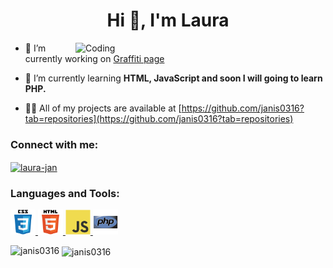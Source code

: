 <h1 align="center">Hi 👋, I'm Laura</h1>

<img align="right" alt="Coding" width="400" src="https://media.tenor.com/8ZpbRdXPnd4AAAAM/programming-crazy.gif">

- 🔭 I’m currently working on [Graffiti page](https://github.com/janis0316/7-graffiti)

- 🌱 I’m currently learning **HTML, JavaScript and soon I will going to learn PHP.**

- 👨‍💻 All of my projects are available at [https://github.com/janis0316?tab=repositories](https://github.com/janis0316?tab=repositories)

<h3 align="left">Connect with me:</h3>
<p align="left">
<a href="https://linkedin.com/in/laura-jan" target="blank"><img align="center" src="https://raw.githubusercontent.com/rahuldkjain/github-profile-readme-generator/master/src/images/icons/Social/linked-in-alt.svg" alt="laura-jan" height="30" width="40" /></a>
</p>

<h3 align="left">Languages and Tools:</h3>
<p align="left"> <a href="https://www.w3schools.com/css/" target="_blank" rel="noreferrer"> <img src="https://raw.githubusercontent.com/devicons/devicon/master/icons/css3/css3-original-wordmark.svg" alt="css3" width="40" height="40"/> </a> <a href="https://www.w3.org/html/" target="_blank" rel="noreferrer"> <img src="https://raw.githubusercontent.com/devicons/devicon/master/icons/html5/html5-original-wordmark.svg" alt="html5" width="40" height="40"/> </a> <a href="https://developer.mozilla.org/en-US/docs/Web/JavaScript" target="_blank" rel="noreferrer"> <img src="https://raw.githubusercontent.com/devicons/devicon/master/icons/javascript/javascript-original.svg" alt="javascript" width="40" height="40"/> </a> <a href="https://www.php.net" target="_blank" rel="noreferrer"> <img src="https://raw.githubusercontent.com/devicons/devicon/master/icons/php/php-original.svg" alt="php" width="40" height="40"/> </a> </p>

<p><img align="left" src="https://github-readme-stats.vercel.app/api/top-langs?username=janis0316&show_icons=true&locale=en&layout=compact" alt="janis0316" /></p>

<p>&nbsp;<img align="center" src="https://github-readme-stats.vercel.app/api?username=janis0316&show_icons=true&locale=en" alt="janis0316" /></p>
